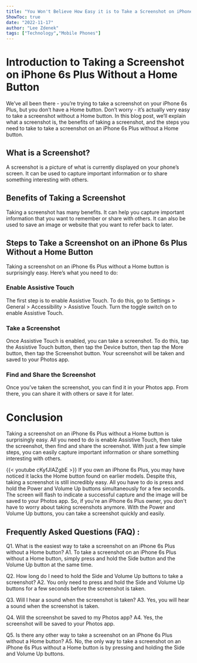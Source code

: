 ```yaml
---
title: "You Won't Believe How Easy it is to Take a Screenshot on iPhone 6s Plus Without a Home Button!"
ShowToc: true 
date: "2022-11-17"
author: "Lee Zdenek" 
tags: ["Technology","Mobile Phones"]
---
```

# Introduction to Taking a Screenshot on iPhone 6s Plus Without a Home Button

We’ve all been there - you’re trying to take a screenshot on your iPhone 6s Plus, but you don’t have a Home button. Don’t worry - it’s actually very easy to take a screenshot without a Home button. In this blog post, we’ll explain what a screenshot is, the benefits of taking a screenshot, and the steps you need to take to take a screenshot on an iPhone 6s Plus without a Home button. 

## What is a Screenshot?

A screenshot is a picture of what is currently displayed on your phone’s screen. It can be used to capture important information or to share something interesting with others. 

## Benefits of Taking a Screenshot

Taking a screenshot has many benefits. It can help you capture important information that you want to remember or share with others. It can also be used to save an image or website that you want to refer back to later. 

## Steps to Take a Screenshot on an iPhone 6s Plus Without a Home Button

Taking a screenshot on an iPhone 6s Plus without a Home button is surprisingly easy. Here’s what you need to do: 

### Enable Assistive Touch

The first step is to enable Assistive Touch. To do this, go to Settings > General > Accessibility > Assistive Touch. Turn the toggle switch on to enable Assistive Touch. 

### Take a Screenshot

Once Assistive Touch is enabled, you can take a screenshot. To do this, tap the Assistive Touch button, then tap the Device button, then tap the More button, then tap the Screenshot button. Your screenshot will be taken and saved to your Photos app. 

### Find and Share the Screenshot

Once you’ve taken the screenshot, you can find it in your Photos app. From there, you can share it with others or save it for later. 

# Conclusion

Taking a screenshot on an iPhone 6s Plus without a Home button is surprisingly easy. All you need to do is enable Assistive Touch, then take the screenshot, then find and share the screenshot. With just a few simple steps, you can easily capture important information or share something interesting with others.

{{< youtube cKyfJIAZgbE >}} 
If you own an iPhone 6s Plus, you may have noticed it lacks the Home button found on earlier models. Despite this, taking a screenshot is still incredibly easy. All you have to do is press and hold the Power and Volume Up buttons simultaneously for a few seconds. The screen will flash to indicate a successful capture and the image will be saved to your Photos app. So, if you're an iPhone 6s Plus owner, you don't have to worry about taking screenshots anymore. With the Power and Volume Up buttons, you can take a screenshot quickly and easily.

## Frequently Asked Questions (FAQ) :
Q1. What is the easiest way to take a screenshot on an iPhone 6s Plus without a Home button?
A1. To take a screenshot on an iPhone 6s Plus without a Home button, simply press and hold the Side button and the Volume Up button at the same time.

Q2. How long do I need to hold the Side and Volume Up buttons to take a screenshot?
A2. You only need to press and hold the Side and Volume Up buttons for a few seconds before the screenshot is taken.

Q3. Will I hear a sound when the screenshot is taken?
A3. Yes, you will hear a sound when the screenshot is taken.

Q4. Will the screenshot be saved to my Photos app?
A4. Yes, the screenshot will be saved to your Photos app.

Q5. Is there any other way to take a screenshot on an iPhone 6s Plus without a Home button?
A5. No, the only way to take a screenshot on an iPhone 6s Plus without a Home button is by pressing and holding the Side and Volume Up buttons.


